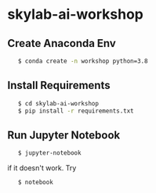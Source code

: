 # skylab-ai-workshop

## Create Anaconda Env

```sh
   $ conda create -n workshop python=3.8
```


## Install Requirements

```sh
   $ cd skylab-ai-workshop
   $ pip install -r requirements.txt
```

## Run Jupyter Notebook
```sh
   $ jupyter-notebook
```
if it doesn't work. Try
```sh
   $ notebook
```
